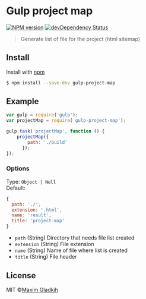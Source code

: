 # Gulp project map
[![NPM version](https://img.shields.io/badge/npm-1.1.0-brightgreen.svg)](https://www.npmjs.com/package/gulp-project-map)
[![devDependency Status](https://david-dm.org/gladkih/gulp-project-map/dev-status.svg)](https://david-dm.org/gladkih/gulp-project-map#info=devDependencies)


> Generate list of file for the project (html sitemap)

## Install
Install with [npm](https://npmjs.org/package/gulp-project-map)

```bash
$ npm install --save-dev gulp-project-map
```

## Example

```js
var gulp = require('gulp');
var projectMap = require('gulp-project-map');

gulp.task('projectMap', function () {
    projectMap({
        path: './build'
      });
});
```

### Options
Type: `Object | Null`<br/>Default:

```js
{
  path: './',
  extension: '.html',
  name: 'result',
  title: 'project-map'
}
```

- `path` (String) Directory that needs file list created
- `extension` (String) File extension<br/>
- `name` (String) Name of file where list is created<br/>
- `title` (String) File header<br/>

## License
MIT ©[Maxim Gladkih](https://gladkih.su)
